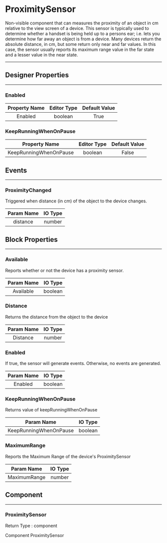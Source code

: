 <!--
  Copyright © 2013-2021 MIT, All rights reserved
  Released under the Apache License, Version 2.0
  http://www.apache.org/licenses/LICENSE-2.0
-->

# ProximitySensor

Non-visible component that can measures the proximity of an object in cm relative to the view screen of a device. This sensor is typically used to determine whether a handset is being held up to a persons ear; i.e. lets you determine how far away an object is from a device. Many devices return the absolute distance, in cm, but some return only near and far values. In this case, the sensor usually reports its maximum range value in the far state and a lesser value in the near state.

---

## Designer Properties

---

### Enabled

| Property Name | Editor Type | Default Value |
| :-----------: | :---------: | :-----------: |
|    Enabled    |   boolean   |      True     |

### KeepRunningWhenOnPause

|      Property Name     | Editor Type | Default Value |
| :--------------------: | :---------: | :-----------: |
| KeepRunningWhenOnPause |   boolean   |     False     |

## Events

---

### ProximityChanged

<div block-type = "component_event" component-selector = "ProximitySensor" event-selector = "ProximityChanged" id = "proximitysensor-proximitychanged"></div>

Triggered when distance (in cm) of the object to the device changes.

| Param Name | IO Type |
| :--------: | :-----: |
|  distance  |  number |

## Block Properties

---

### Available

<div block-type = "component_set_get" component-selector = "ProximitySensor" property-selector = "Available" property-type = "get" id = "get-proximitysensor-available"></div>

Reports whether or not the device has a proximity sensor.

| Param Name | IO Type |
| :--------: | :-----: |
|  Available | boolean |

### Distance

<div block-type = "component_set_get" component-selector = "ProximitySensor" property-selector = "Distance" property-type = "get" id = "get-proximitysensor-distance"></div>

Returns the distance from the object to the device

| Param Name | IO Type |
| :--------: | :-----: |
|  Distance  |  number |

### Enabled

<div block-type = "component_set_get" component-selector = "ProximitySensor" property-selector = "Enabled" property-type = "get" id = "get-proximitysensor-enabled"></div>

<div block-type = "component_set_get" component-selector = "ProximitySensor" property-selector = "Enabled" property-type = "set" id = "set-proximitysensor-enabled"></div>

If true, the sensor will generate events. Otherwise, no events are generated.

| Param Name | IO Type |
| :--------: | :-----: |
|   Enabled  | boolean |

### KeepRunningWhenOnPause

<div block-type = "component_set_get" component-selector = "ProximitySensor" property-selector = "KeepRunningWhenOnPause" property-type = "get" id = "get-proximitysensor-keeprunningwhenonpause"></div>

<div block-type = "component_set_get" component-selector = "ProximitySensor" property-selector = "KeepRunningWhenOnPause" property-type = "set" id = "set-proximitysensor-keeprunningwhenonpause"></div>

Returns value of keepRunningWhenOnPause

|       Param Name       | IO Type |
| :--------------------: | :-----: |
| KeepRunningWhenOnPause | boolean |

### MaximumRange

<div block-type = "component_set_get" component-selector = "ProximitySensor" property-selector = "MaximumRange" property-type = "get" id = "get-proximitysensor-maximumrange"></div>

Reports the Maximum Range of the device's ProximitySensor

|  Param Name  | IO Type |
| :----------: | :-----: |
| MaximumRange |  number |

## Component

---

### ProximitySensor

<div block-type = "component_component_block" component-selector = "ProximitySensor" id = "component-proximitysensor"></div>

Return Type : component

Component ProximitySensor

